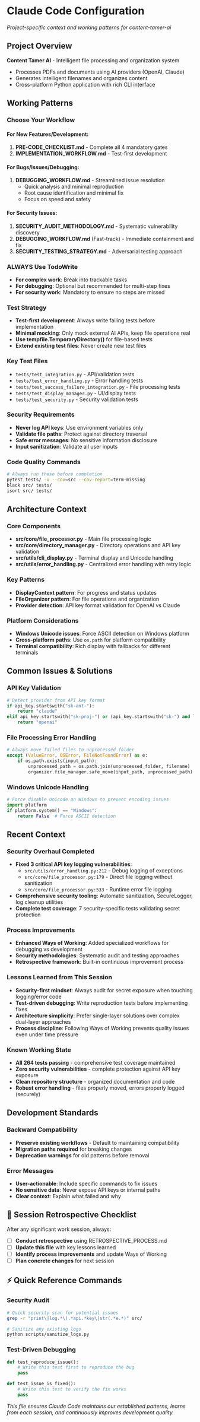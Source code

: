 # Claude Code Configuration
*Project-specific context and working patterns for content-tamer-ai*

## Project Overview

**Content Tamer AI** - Intelligent file processing and organization system
- Processes PDFs and documents using AI providers (OpenAI, Claude)
- Generates intelligent filenames and organizes content
- Cross-platform Python application with rich CLI interface

## Working Patterns

### **Choose Your Workflow**

#### **For New Features/Development:**
1. **PRE-CODE_CHECKLIST.md** - Complete all 4 mandatory gates
2. **IMPLEMENTATION_WORKFLOW.md** - Test-first development

#### **For Bugs/Issues/Debugging:**
1. **DEBUGGING_WORKFLOW.md** - Streamlined issue resolution
   - Quick analysis and minimal reproduction
   - Root cause identification and minimal fix
   - Focus on speed and safety

#### **For Security Issues:**
1. **SECURITY_AUDIT_METHODOLOGY.md** - Systematic vulnerability discovery
2. **DEBUGGING_WORKFLOW.md** (Fast-track) - Immediate containment and fix
3. **SECURITY_TESTING_STRATEGY.md** - Adversarial testing approach

### **ALWAYS Use TodoWrite**
- **For complex work**: Break into trackable tasks
- **For debugging**: Optional but recommended for multi-step fixes
- **For security work**: Mandatory to ensure no steps are missed

### Test Strategy
- **Test-first development**: Always write failing tests before implementation
- **Minimal mocking**: Only mock external AI APIs, keep file operations real
- **Use tempfile.TemporaryDirectory()** for file-based tests
- **Extend existing test files**: Never create new test files

### Key Test Files
- `tests/test_integration.py` - API/validation tests
- `tests/test_error_handling.py` - Error handling tests  
- `tests/test_success_failure_integration.py` - File processing tests
- `tests/test_display_manager.py` - UI/display tests
- `tests/test_security.py` - Security validation tests

### Security Requirements
- **Never log API keys**: Use environment variables only
- **Validate file paths**: Protect against directory traversal
- **Safe error messages**: No sensitive information disclosure
- **Input sanitization**: Validate all user inputs

### Code Quality Commands
```bash
# Always run these before completion
pytest tests/ -v --cov=src --cov-report=term-missing
black src/ tests/
isort src/ tests/
```

## Architecture Context

### Core Components
- **src/core/file_processor.py** - Main file processing logic
- **src/core/directory_manager.py** - Directory operations and API key validation
- **src/utils/cli_display.py** - Terminal display and Unicode handling
- **src/utils/error_handling.py** - Centralized error handling with retry logic

### Key Patterns
- **DisplayContext pattern**: For progress and status updates
- **FileOrganizer pattern**: For file operations and organization
- **Provider detection**: API key format validation for OpenAI vs Claude

### Platform Considerations
- **Windows Unicode issues**: Force ASCII detection on Windows platform
- **Cross-platform paths**: Use `os.path` for platform compatibility
- **Terminal compatibility**: Rich display with fallbacks for different terminals

## Common Issues & Solutions

### API Key Validation
```python
# Detect provider from API key format
if api_key.startswith("sk-ant-"):
    return "claude"
elif api_key.startswith("sk-proj-") or (api_key.startswith("sk-") and len(api_key) > 20):
    return "openai"
```

### File Processing Error Handling
```python
# Always move failed files to unprocessed folder
except (ValueError, OSError, FileNotFoundError) as e:
    if os.path.exists(input_path):
        unprocessed_path = os.path.join(unprocessed_folder, filename)
        organizer.file_manager.safe_move(input_path, unprocessed_path)
```

### Windows Unicode Handling
```python
# Force disable Unicode on Windows to prevent encoding issues
import platform
if platform.system() == "Windows":
    return False  # Force ASCII detection
```

## Recent Context

### **Security Overhaul Completed**
- **Fixed 3 critical API key logging vulnerabilities**:
  - `src/utils/error_handling.py:212` - Debug logging of exceptions
  - `src/core/file_processor.py:179` - Direct file logging without sanitization
  - `src/core/file_processor.py:533` - Runtime error file logging
- **Comprehensive security tooling**: Automatic sanitization, SecureLogger, log cleanup utilities
- **Complete test coverage**: 7 security-specific tests validating secret protection

### **Process Improvements**
- **Enhanced Ways of Working**: Added specialized workflows for debugging vs development
- **Security methodologies**: Systematic audit and testing approaches
- **Retrospective framework**: Built-in continuous improvement process

### **Lessons Learned from This Session**
- **Security-first mindset**: Always audit for secret exposure when touching logging/error code
- **Test-driven debugging**: Write reproduction tests before implementing fixes
- **Architecture simplicity**: Prefer single-layer solutions over complex dual-layer approaches
- **Process discipline**: Following Ways of Working prevents quality issues even under time pressure

### **Known Working State**
- **All 264 tests passing** - comprehensive test coverage maintained
- **Zero security vulnerabilities** - complete protection against API key exposure
- **Clean repository structure** - organized documentation and code
- **Robust error handling** - files properly moved, errors properly logged (securely)

## Development Standards

### Backward Compatibility
- **Preserve existing workflows** - Default to maintaining compatibility
- **Migration paths required** for breaking changes
- **Deprecation warnings** for old patterns before removal

### Error Messages
- **User-actionable**: Include specific commands to fix issues
- **No sensitive data**: Never expose API keys or internal paths
- **Clear context**: Explain what failed and why

## 🔄 **Session Retrospective Checklist**

After any significant work session, always:
- [ ] **Conduct retrospective** using RETROSPECTIVE_PROCESS.md
- [ ] **Update this file** with key lessons learned
- [ ] **Identify process improvements** and update Ways of Working
- [ ] **Plan concrete changes** for next session

## ⚡ **Quick Reference Commands**

### **Security Audit**
```bash
# Quick security scan for potential issues
grep -r "print\|log.*\(.*api.*key\|str(.*e.*)" src/

# Sanitize any existing logs
python scripts/sanitize_logs.py
```

### **Test-Driven Debugging**
```python
def test_reproduce_issue():
    # Write this test first to reproduce the bug
    pass

def test_issue_is_fixed():
    # Write this test to verify the fix works
    pass
```

*This file ensures Claude Code maintains our established patterns, learns from each session, and continuously improves development quality.*